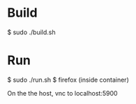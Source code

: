 # Build

$ sudo ./build.sh

# Run

$ sudo ./run.sh
$ firefox (inside container)

On the the host, vnc to localhost:5900 
